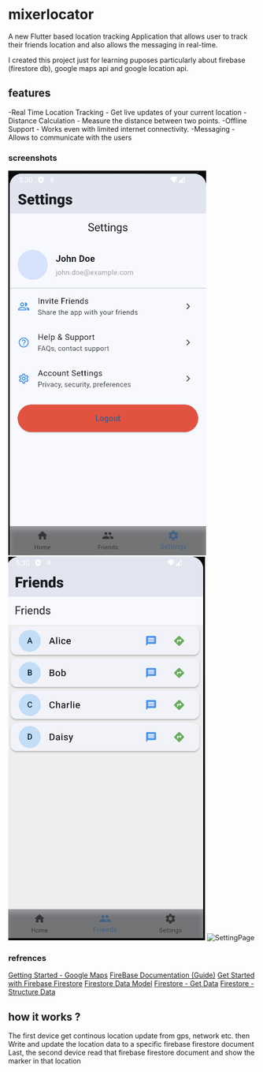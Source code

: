 # mixerlocator

A new Flutter based location tracking Application that allows user to track their friends location and also allows the messaging in real-time.

I created this project just for learning puposes particularly about firebase (firestore db), google maps api and google location api.

## features
-Real Time Location Tracking - Get live updates of your current location 
-Distance Calculation - Measure the distance between two points.
-Offline Support - Works even with limited internet connectivity.
-Messaging - Allows to communicate with the users 


### screenshots

![HomePage](ss1.jpg)
![FriendListPage](ss2.jpg)
![SettingPage](ssg3.jpg)


### refrences

[Getting Started - Google Maps](https://developers.google.com/maps/documentation/android-sdk/start)
[FireBase Documentation (Guide)](https://firebase.google.com/docs/guides/)
[Get Started with Firebase Firestore](https://firebase.google.com/docs/firestore/quickstart)
[Firestore Data Model](https://firebase.google.com/docs/firestore/data-model)
[Firestore - Get Data](https://firebase.google.com/docs/firestore/query-data/get-data)
[Firestore - Structure Data](https://firebase.google.com/docs/firestore/manage-data/structure-data)


## how it works ?


The first device get continous location update from gps, network etc. then
Write and update the location data to a specific firebase firestore document
Last, the second device read that firebase firestore document and show the marker in that location


